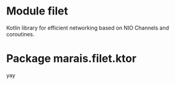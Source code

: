 # Module filet
Kotlin library for efficient networking based on NIO Channels and coroutines.

# Package marais.filet.ktor
yay

